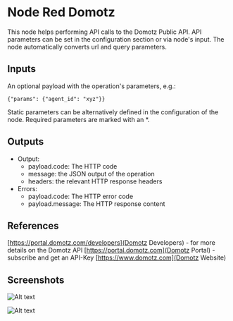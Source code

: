 # Node Red Domotz

This node helps performing API calls to the Domotz Public API. API parameters can be set in the configuration section
or via node's input. The node automatically converts url and query parameters.

## Inputs

An optional payload with the operation's parameters, e.g.:

```{"params": {"agent_id": "xyz"}}```

Static parameters can be alternatively defined in the configuration of the node. Required parameters are marked with an *.

## Outputs

* Output: 
  * payload.code: The HTTP code
  * message: the JSON output of the operation
  * headers: the relevant HTTP response headers
* Errors:
  * payload.code: The HTTP error code
  * payload.message: The HTTP response content

## References


[https://portal.domotz.com/developers](Domotz Developers)</a> - for more details on the Domotz API
[https://portal.domotz.com](Domotz Portal) - subscribe and get an API-Key
[https://www.domotz.com](Domotz Website)

## Screenshots

![Alt text](screenshots/example_flow.png?raw=true "Flow Example")


![Alt text](screenshots/example_charts.png?raw=true "Chart Example")
